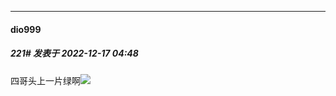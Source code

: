 

*****

####  dio999  
##### 221#       发表于 2022-12-17 04:48

四哥头上一片绿啊<img src="https://static.saraba1st.com/image/smiley/face2017/037.png" referrerpolicy="no-referrer">

